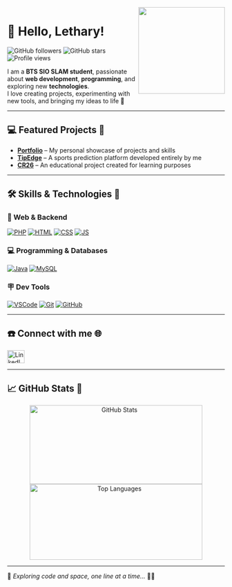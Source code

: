 <img align='right' src='https://media3.giphy.com/media/v1.Y2lkPTc5MGI3NjExc201Nzd0bHZ6djc0eGl6aW9qa2o5YmMyNHg5dHo5MDN5MWZyNnN6dyZlcD12MV9pbnRlcm5hbF9naWZfYnlfaWQmY3Q9Zw/5kFVqSiGPChgulLZLW/giphy.gif' width='200'>

# 👋 Hello, Lethary! 

![GitHub followers](https://img.shields.io/github/followers/Lethary?style=social&color=purple)
![GitHub stars](https://img.shields.io/github/stars/Lethary?style=social&color=purple)
![Profile views](https://komarev.com/ghpvc/?username=Lethary)

I am a **BTS SIO SLAM student**, passionate about **web development**, **programming**, and exploring new **technologies**.  
I love creating projects, experimenting with new tools, and bringing my ideas to life 🚀  

---

## 💻 Featured Projects 🌟

- [**Portfolio**](https://boudetk.fr) – My personal showcase of projects and skills  
- [**TipEdge**](https://tipedge.eu) – A sports prediction platform developed entirely by me  
- [**CR26**](https://github.com/Lethary/cr26) – An educational project created for learning purposes  

---

## 🛠️ Skills & Technologies 🚀

### 🌌 Web & Backend
[![PHP](https://skillicons.dev/icons?i=php)](./)
[![HTML](https://skillicons.dev/icons?i=html)](./)
[![CSS](https://skillicons.dev/icons?i=css)](./)
[![JS](https://skillicons.dev/icons?i=js)](./)

### 💻 Programming & Databases
[![Java](https://skillicons.dev/icons?i=java)](./)
[![MySQL](https://skillicons.dev/icons?i=mysql)](./)

### 🪧 Dev Tools
[![VSCode](https://skillicons.dev/icons?i=vscode)](./)
[![Git](https://skillicons.dev/icons?i=git)](./)
[![GitHub](https://skillicons.dev/icons?i=github)](./)

---

## ☎️ Connect with me 🌐
<p align="left">
<a href="https://www.linkedin.com/in/kevin-boudet/" target="blank"><img align="center" src="https://raw.githubusercontent.com/rahuldkjain/github-profile-readme-generator/master/src/images/icons/Social/linked-in-alt.svg" alt="LinkedIn" height="30" width="40" /></a>
</p>

---

## 📈 GitHub Stats 🌠
<p align="center">
  <img src="https://github-readme-stats.vercel.app/api?username=Lethary&show_icons=true&theme=dracula" alt="GitHub Stats" width="400" height="182">
  <img src="https://github-readme-stats.vercel.app/api/top-langs/?username=Lethary&layout=compact&theme=dracula" alt="Top Languages" width="400" height="175">
  
</p>

---

🌌 *Exploring code and space, one line at a time…* 🚀✨
